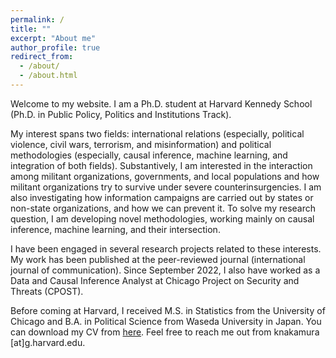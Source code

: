 ```yaml
---
permalink: /
title: ""
excerpt: "About me"
author_profile: true
redirect_from:
  - /about/
  - /about.html
---
```


Welcome to my website. I am a Ph.D. student at Harvard Kennedy School (Ph.D. in Public Policy, Politics and Institutions Track).

My interest spans two fields: international relations (especially, political violence, civil wars, terrorism, and misinformation) and political methodologies (especially, causal inference, machine learning, and integration of both fields). Substantively, I am interested in the interaction among militant organizations, governments, and local populations and how militant organizations try to survive under severe counterinsurgencies. I am also investigating how information campaigns are carried out by states or non-state organizations, and how we can prevent it. To solve my research question, I am developing novel methodologies, working mainly on causal inference, machine learning, and their intersection.

I have been engaged in several research projects related to these interests. My work has been published at the peer-reviewed journal (international journal of communication). Since September 2022, I also have worked as a Data and Causal Inference Analyst at Chicago Project on Security and Threats (CPOST).

Before coming at Harvard, I received M.S. in Statistics from the University of Chicago and B.A. in Political Science from Waseda University in Japan. You can download my CV from [here](https://k-nakam.github.io/files/CV.pdf). Feel free to reach me out from knakamura [at]g.harvard.edu.

